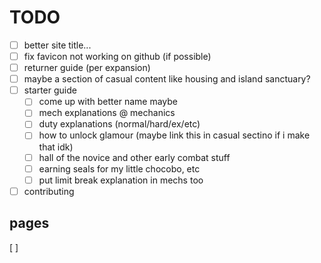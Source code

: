 # TODO

- [ ] better site title...
- [ ] fix favicon not working on github (if possible)
- [ ] returner guide (per expansion)
- [ ] maybe a section of casual content like housing and island sanctuary?
- [ ] starter guide
  - [ ] come up with better name maybe
  - [ ] mech explanations @ mechanics
  - [ ] duty explanations (normal/hard/ex/etc)
  - [ ] how to unlock glamour (maybe link this in casual sectino if i make that idk)
  - [ ] hall of the novice and other early combat stuff
  - [ ] earning seals for my little chocobo, etc
  - [ ] put limit break explanation in mechs too
- [ ] contributing

## pages

[ ]